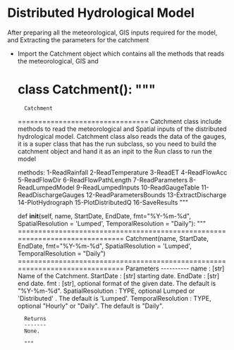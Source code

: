 # Distributed Hydrological Model

After preparing all the meteorological, GIS inputs required for the model, and Extracting the parameters for the catchment 

- Import the Catchment object which contains all the methods that reads the meteorological, GIS and 

	
	class Catchment():
    """
    ================================
        Catchment
    ================================
    Catchment class include methods to read the meteorological and Spatial inputs
    of the distributed hydrological model. Catchment class also reads the data
    of the gauges, it is a super class that has the run subclass, so you
    need to build the catchment object and hand it as an inpit to the Run class
    to run the model

    methods:
        1-ReadRainfall
        2-ReadTemperature
        3-ReadET
        4-ReadFlowAcc
        5-ReadFlowDir
        6-ReadFlowPathLength
        7-ReadParameters
        8-ReadLumpedModel
        9-ReadLumpedInputs
        10-ReadGaugeTable
        11-ReadDischargeGauges
        12-ReadParametersBounds
        13-ExtractDischarge
        14-PlotHydrograph
        15-PlotDistributedQ
        16-SaveResults
    """

    def __init__(self, name, StartDate, EndDate, fmt="%Y-%m-%d", SpatialResolution = 'Lumped',
                 TemporalResolution = "Daily"):
        """
        =============================================================================
            Catchment(name, StartDate, EndDate, fmt="%Y-%m-%d", SpatialResolution = 'Lumped',
                             TemporalResolution = "Daily")
        =============================================================================
        Parameters
        ----------
        name : [str]
            Name of the Catchment.
        StartDate : [str]
            starting date.
        EndDate : [str]
            end date.
        fmt : [str], optional
            format of the given date. The default is "%Y-%m-%d".
        SpatialResolution : TYPE, optional
            Lumped or 'Distributed' . The default is 'Lumped'.
        TemporalResolution : TYPE, optional
            "Hourly" or "Daily". The default is "Daily".

        Returns
        -------
        None.

        """